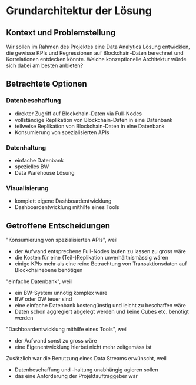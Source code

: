 # Grundarchitektur der Lösung

## Kontext und Problemstellung

Wir sollen im Rahmen des Projektes eine Data Analytics Lösung entwicklen, die gewisse KPIs und Regressionen auf Blockchain-Daten berechnet und Korrelationen entdecken könnte. Welche konzeptionelle Architektur würde sich dabei am besten anbieten?

## Betrachtete Optionen

### Datenbeschaffung

* direkter Zugriff auf Blockchain-Daten via Full-Nodes
* vollständige Replikation von Blockchain-Daten in eine Datenbank
* teilweise Replikation von Blockchain-Daten in eine Datenbank
* Konsumierung von spezialisierten APIs

### Datenhaltung

* einfache Datenbank
* spezielles BW
* Data Warehouse Lösung

### Visualisierung

* komplett eigene Dashboardentwicklung
* Dashboardentwicklung mithilfe eines Tools

## Getroffene Entscheidungen

"Konsumierung von spezialisierten APIs", weil

* der Aufwand entsprechene Full-Nodes laufen zu lassen zu gross wäre
* die Kosten für eine (Teil-)Replikation unverhältnismässig wären
* einige KPIs mehr als eine reine Betrachtung von Transaktionsdaten auf Blockchainebene benötigen

"einfache Datenbank", weil

* ein BW-System unnötig komplex wäre
* BW oder DW teuer sind
* eine einfache Datenbank kostengünstig und leicht zu beschaffen wäre
* Daten schon aggregiert abgelegt werden und keine Cubes etc. benötigt werden

"Dashboardentwicklung mithilfe eines Tools", weil

* der Aufwand sonst zu gross wäre
* eine Eigenentwicklung hierbei nicht mehr zeitgemäss ist

Zusätzlich war die Benutzung eines Data Streams erwünscht, weil

* Datenbeschaffung und -haltung unabhängig agieren sollen
* das eine Anforderung der Projektauftraggeber war

